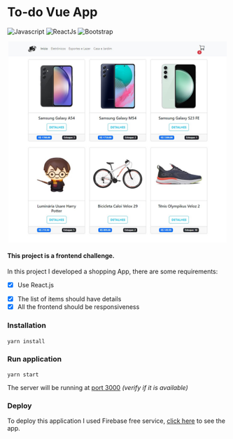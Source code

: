 # To-do Vue App

![Javascript](https://img.shields.io/badge/javascript-grey?style=for-the-badge&logo=javascript)
![ReactJs](https://img.shields.io/badge/ReactJs-grey?style=for-the-badge&logo=react)
![Bootstrap](https://img.shields.io/badge/bootstrap-CCC?style=for-the-badge&logo=bootstrap)


<div align="center">
    <img src="./public/images/demo.jpg" alt="Screenshot of the App" width="500px" />
</div>

#### This project is a frontend challenge.

In this project I developed a shopping App, there are some requirements:

- [x] Use React.js
<!-- - [x] Tasks should have **name**, **description**, **date to complete** and **status** (_complete, incomplete and late_)
- [x] The user should have the option to **update** or **delete** the task *(50%)* -->
- [x] The list of items should have details
- [x] All the frontend should be responsiveness
<!-- - [x] Save all the data on the local storage -->

<!-- This application saves all the data in **local storage**, which means data persist stored in your browser, even after you ending the session.

I decided to use [Pinia](https://pinia.vuejs.org/) instead of Vuex and all the task store is managed by the Pinia state library. -->

### Installation
`yarn install`

### Run application

`yarn start`

The server will be running at [port 3000](http://localhost:3000) _(verify if it is available)_

### Deploy
To deploy this application I used Firebase free service, [click here](https://muambas.web.app/) to see the app.
